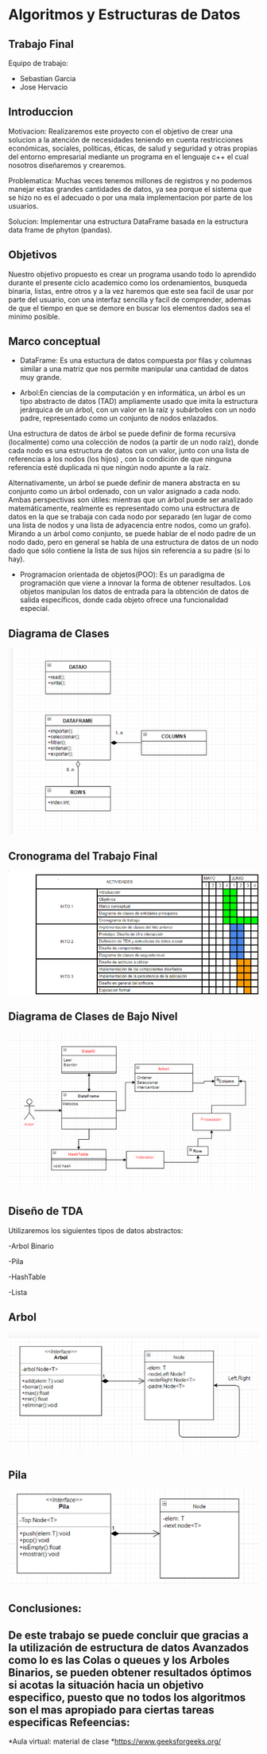 Algoritmos y Estructuras de Datos
=================================

Trabajo Final
-------------

Equipo de trabajo:
- Sebastian Garcia
- Jose Hervacio

Introduccion
-------------
Motivacion: Realizaremos este proyecto con el objetivo de crear una solucion a la atención de necesidades teniendo en cuenta restricciones económicas, sociales, políticas, éticas, de salud y seguridad y otras propias del entorno empresarial mediante un programa en el lenguaje c++ el cual nosotros diseñaremos y crearemos.

Problematica: Muchas veces tenemos millones de registros y no podemos manejar estas grandes cantidades de datos, ya sea porque el sistema que se hizo no es el adecuado o por una mala implementacion por parte de los usuarios.

Solucion: Implementar una estructura DataFrame basada en la estructura data frame de phyton (pandas).

Objetivos
----------
Nuestro objetivo propuesto es crear un programa usando todo lo aprendido durante el presente ciclo academico como los ordenamientos, busqueda binaria, listas, entre otros y a la vez haremos que este sea facil de usar por parte del usuario, con una interfaz sencilla y facil de comprender, ademas de que el tiempo en que se demore en buscar los elementos dados sea el minimo posible.

Marco conceptual
-----------------
- DataFrame: Es una estuctura de datos compuesta por filas y columnas similar a una matriz que nos permite manipular una cantidad de datos muy grande. 

- Arbol:En ciencias de la computación y en informática, un árbol es un tipo abstracto de datos (TAD) ampliamente usado que imita la estructura jerárquica de un árbol, con un valor en la raíz y subárboles con un nodo padre, representado como un conjunto de nodos enlazados.

Una estructura de datos de árbol se puede definir de forma recursiva (localmente) como una colección de nodos (a partir de un nodo raíz), donde cada nodo es una estructura de datos con un valor, junto con una lista de referencias a los nodos (los hijos) , con la condición de que ninguna referencia esté duplicada ni que ningún nodo apunte a la raíz.

Alternativamente, un árbol se puede definir de manera abstracta en su conjunto como un árbol ordenado, con un valor asignado a cada nodo. Ambas perspectivas son útiles: mientras que un árbol puede ser analizado matemáticamente, realmente es representado como una estructura de datos en la que se trabaja con cada nodo por separado (en lugar de como una lista de nodos y una lista de adyacencia entre nodos, como un grafo). Mirando a un árbol como conjunto, se puede hablar de el nodo padre de un nodo dado, pero en general se habla de una estructura de datos de un nodo dado que sólo contiene la lista de sus hijos sin referencia a su padre (si lo hay).

- Programacion orientada de objetos(POO): Es un paradigma de programación que viene a innovar la forma de obtener resultados. Los objetos manipulan los datos de entrada para la obtención de datos de salida específicos, donde cada objeto ofrece una funcionalidad especial.


Diagrama de Clases
------------------
![Diagrama de Clases](DiagramaCorregido1.PNG)

Cronograma del Trabajo Final
----------------------------
![Cronograma](Cronograma.PNG)

Diagrama de Clases de Bajo Nivel
----------------------------
![DSNivel](DSNivel.PNG)

Diseño de TDA
-------------
Utilizaremos los siguientes tipos de datos abstractos:

-Arbol Binario

-Pila

-HashTable

-Lista

Arbol
-----
![Arbol](Arbol.png)

Pila
----
![Pila](Pila.png)

Conclusiones:
----------------
De este trabajo se puede concluir que gracias a la utilización de estructura de datos Avanzados como lo es las Colas o queues y los Arboles Binarios, se pueden obtener resultados óptimos si acotas la situación hacia un objetivo especifico, puesto que no todos los algoritmos son el mas apropiado para ciertas tareas especificas
Refeencias:
---------------
*Aula virtual: material de clase
*https://www.geeksforgeeks.org/

